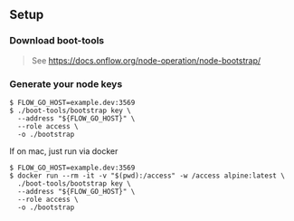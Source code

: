## Setup

### Download boot-tools

> See https://docs.onflow.org/node-operation/node-bootstrap/

### Generate your node keys

```
$ FLOW_GO_HOST=example.dev:3569
$ ./boot-tools/bootstrap key \
  --address "${FLOW_GO_HOST}" \
  --role access \
  -o ./bootstrap
```

If on mac, just run via docker

```
$ FLOW_GO_HOST=example.dev:3569
$ docker run --rm -it -v "$(pwd):/access" -w /access alpine:latest \
  ./boot-tools/bootstrap key \
  --address "${FLOW_GO_HOST}" \
  --role access \
  -o ./bootstrap
```

